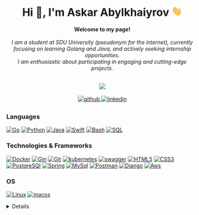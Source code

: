 <h1 align="center">Hi 👋, I'm Askar Abylkhaiyrov <img src="https://github.com/FujiwaraChoki/FujiwaraChoki/blob/main/assets/238178097-766d336d-b87d-44ba-807c-c51de2bc6b4d.gif" width="28px" alt="👋"></h1>

<p align="center">
    <b>Welcome to my page!</b><br><br>
    <i>
      I am a student at SDU University (pseudonym for the internet), currently focusing on learning Golang and Java, and actively seeking internship opportunities.<br>
      I am enthusiastic about participating in engaging and cutting-edge projects.<br>
    </i><br>
    
</p>

<p align="center">
  <img src="https://count.getloli.com/get/@thqu1et?theme=rule34" />
</p>

<div align="center">
<a href="https://github.com/thqu1et" target="_blank">
<img src=https://img.shields.io/badge/github-%2324292e.svg?&style=for-the-badge&logo=github&logoColor=white alt=github style="margin-bottom: 5px;" />
</a>
<a href="www.linkedin.com/in/thqu1et" target="_blank">
<img src=https://img.shields.io/badge/linkedin-%231E77B5.svg?&style=for-the-badge&logo=linkedin&logoColor=white alt=linkedin style="margin-bottom: 5px;" />
</a>
</div>

### Languages
[![Go](https://img.shields.io/badge/go-black?style=for-the-badge&logo=go)](https://github.com/thqu1et)
[![Python](https://img.shields.io/badge/python-black?style=for-the-badge&logo=python)](https://github.com/thqu1et)
[![Java](https://img.shields.io/badge/java-black?style=for-the-badge&logo=openjdk)](https://github.com/thqu1et)
[![Swift](https://img.shields.io/badge/swift-black?style=for-the-badge&logo=swift)](https://github.com/thqu1et)
[![Bash](https://img.shields.io/badge/bash-black?style=for-the-badge&logo=gnu-bash&logoColor=white)](https://github.com/thqu1et)
[![SQL](https://img.shields.io/badge/sql-black?style=for-the-badge&logo=mysql)](https://github.com/thqu1et)


### Technologies & Frameworks
[![Docker](https://img.shields.io/badge/docker-black?style=for-the-badge&logo=docker)](https://github.com/thqu1et)
[![Gin](https://img.shields.io/badge/gin-black?style=for-the-badge&logo=gin)](https://github.com/thqu1et)
[![Git](https://img.shields.io/badge/git-black?style=for-the-badge&logo=git)](https://github.com/thqu1et)
[![kubernetes](https://img.shields.io/badge/kubernetes-black?style=for-the-badge&logo=kubernetes)](https://github.com/thqu1et)
[![swagger](https://img.shields.io/badge/swagger-black?style=for-the-badge&logo=swagger)](https://github.com/thqu1et)
[![HTML5](https://img.shields.io/badge/html5-black?style=for-the-badge&logo=html5)](https://github.com/thqu1et)
[![CSS3](https://img.shields.io/badge/css3-black?style=for-the-badge&logo=css3)](https://github.com/thqu1et)
[![PostgreSQl](https://img.shields.io/badge/PostgreSQl-black?style=for-the-badge&logo=PostgreSql)](https://github.com/thqu1et)
[![Spring](https://img.shields.io/badge/Spring-black?style=for-the-badge&logo=Spring)](https://github.com/thqu1et)
[![MySql](https://img.shields.io/badge/MySql-black?style=for-the-badge&logo=MySql)](https://github.com/thqu1et)
[![Postman](https://img.shields.io/badge/Postman-black?style=for-the-badge&logo=Postman)](https://github.com/thqu1et)
[![Django](https://img.shields.io/badge/Django-black?style=for-the-badge&logo=Django)](https://github.com/thqu1et)
[![Aws](https://img.shields.io/badge/Aws-black?style=for-the-badge&logo=Aws)](https://github.com/thqu1et)



### OS
[![Linux](https://img.shields.io/badge/linux-black?style=for-the-badge&logo=Linux)](https://github.com/thqu1et)
[![macos](https://img.shields.io/badge/macos-black?style=for-the-badge&logo=macos)](https://github.com/thqu1et)


<details>
<p align="center">
  <a href="https://github.com/thqu1et">
    <img src="http://github-profile-summary-cards.vercel.app/api/cards/profile-details?username=thqu1et&theme=transparent" />
  </a>
  <a href="https://github.com/thqu1et">
    <img src="https://github-readme-streak-stats.herokuapp.com/?user=thqu1et&hide_border=true&card_width=338&theme=transparent" />
  </a>
  <a href="https://github.com/thqu1et">
    <img src="http://github-profile-summary-cards.vercel.app/api/cards/stats?username=thqu1et&theme=transparent" />
  </a>
</p>
<table><tr><td valign="top" width="33%">





</td></tr></table>  

<br/>

<br/>  

</details>
